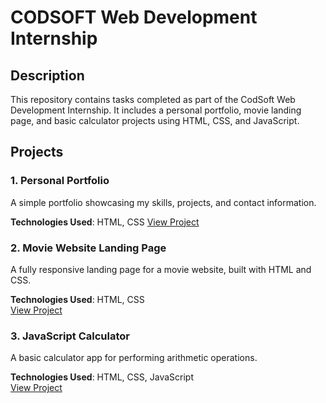 # CODSOFT Web Development Internship

## Description
This repository contains tasks completed as part of the CodSoft Web Development Internship. It includes a personal portfolio, movie landing page, and basic calculator projects using HTML, CSS, and JavaScript.

## Projects
### 1. Personal Portfolio
A simple portfolio showcasing my skills, projects, and contact information.

**Technologies Used**: HTML, CSS
[View Project](https://parthiv-27.github.io/CODSOFT/Portfolio/index.html)

### 2. Movie Website Landing Page
A fully responsive landing page for a movie website, built with HTML and CSS.

**Technologies Used**: HTML, CSS  
[View Project](https://parthiv-27.github.io/CODSOFT/LandingPage/index.html)

### 3. JavaScript Calculator
A basic calculator app for performing arithmetic operations.

**Technologies Used**: HTML, CSS, JavaScript  
[View Project](https://parthiv-27.github.io/CODSOFT/Calculator/index.html)





